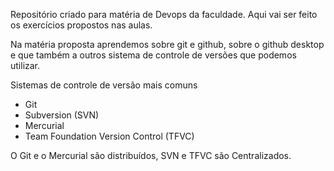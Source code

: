Repositório criado para matéria de Devops da faculdade. Aqui vai ser feito os exercícios propostos nas aulas.

Na matéria proposta aprendemos sobre git e github, sobre o github desktop e que também a outros sistema de controle de versões que podemos utilizar.

Sistemas de controle de versão mais comuns
* Git
* Subversion (SVN)
* Mercurial
* Team Foundation Version Control (TFVC)

O Git e o Mercurial são distribuídos, SVN e TFVC são Centralizados.